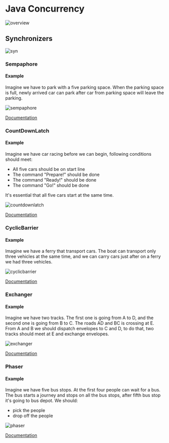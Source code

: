 # Java Concurrency


![overview](https://user-images.githubusercontent.com/4140597/31798079-b3dea3a2-b529-11e7-996f-289a6efe28e1.png)


## Synchronizers 

![syn](https://user-images.githubusercontent.com/4140597/31811841-e7cba3fa-b578-11e7-8f11-1ddf8159d68e.png)


### Sempaphore 

#### Example 
Imagine we have to park with a five parking space. When the parking space is full, newly arrived car can park after car from parking space will leave the parking.

![sempaphore](https://user-images.githubusercontent.com/4140597/31797580-d18a26fe-b526-11e7-8a97-21f5f6df8cc3.gif)

[Documentation](https://docs.oracle.com/javase/8/docs/api/java/util/concurrent/Semaphore.html)


### CountDownLatch 

#### Example 

Imagine we have car racing before we can begin, following conditions should meet: 
* All five cars should be on start line 
* The command "Prepare!" should be done
* The command "Ready!" should be done
* The command "Go!" should be done

It's essential that all five cars start at the same time. 

![countdownlatch](https://user-images.githubusercontent.com/4140597/31797648-50b41c82-b527-11e7-9e06-f216e3408e00.gif)

[Documentation](https://docs.oracle.com/javase/8/docs/api/java/util/concurrent/CountDownLatch.html)


### CyclicBarrier

#### Example 
Imagine we have a ferry that transport cars. The boat can transport only three vehicles at the same time, and we can carry cars just after on a ferry we had three vehicles. 

![cyclicbarrier](https://user-images.githubusercontent.com/4140597/31797681-81f57ca0-b527-11e7-83b6-5933e7627fed.gif)

[Documentation](https://docs.oracle.com/javase/8/docs/api/java/util/concurrent/CyclicBarrier.html)


### Exchanger

#### Example 

Imagine we have two tracks. The first one is going from A to D, and the second one is going from B to C. The roads AD and BC is crossing at E. From A and B we should dispatch envelopes to C and D, to do that, two tracks should meet at E and exchange envelopes.

![exchanger](https://user-images.githubusercontent.com/4140597/31797744-d51630aa-b527-11e7-93ad-0772562af397.gif)

[Documentation](https://docs.oracle.com/javase/8/docs/api/java/util/concurrent/Exchanger.html)

### Phaser

#### Example
Imagine we have five bus stops. At the first four people can wait for a bus. The bus starts a journey and stops on all the bus stops, after fifth bus stop it's going to bus depot. We should: 
* pick the people 
* drop off the people  

![phaser](https://user-images.githubusercontent.com/4140597/31797763-f9d50948-b527-11e7-8066-a320dba56d8c.gif)

[Documentation](https://docs.oracle.com/javase/8/docs/api/java/util/concurrent/Phaser.html)
